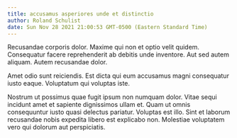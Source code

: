 ```yaml
---
title: accusamus asperiores unde et distinctio
author: Roland Schulist
date: Sun Nov 28 2021 21:00:53 GMT-0500 (Eastern Standard Time)
---
```

Recusandae corporis dolor. Maxime qui non et optio velit quidem. Consequatur facere reprehenderit ab debitis unde inventore. Aut sed autem aliquam. Autem recusandae dolor.

 Amet odio sunt reiciendis. Est dicta qui eum accusamus magni consequatur iusto eaque. Voluptatum qui voluptas iste.

 Nostrum ut possimus quae fugit ipsum non numquam dolor. Vitae sequi incidunt amet et sapiente dignissimos ullam et. Quam ut omnis consequuntur iusto quasi delectus pariatur. Voluptas est illo. Sint et laborum recusandae nobis expedita libero est explicabo non. Molestiae voluptatem vero qui dolorum aut perspiciatis.